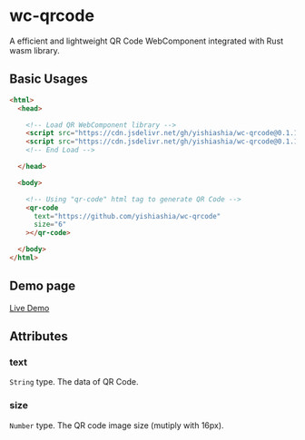 # wc-qrcode

A efficient and lightweight QR Code WebComponent integrated with Rust wasm library.



## Basic Usages

```html
<html>
  <head>

    <!-- Load QR WebComponent library -->
    <script src="https://cdn.jsdelivr.net/gh/yishiashia/wc-qrcode@0.1.1/dist/wc-qrcode.js"></script>
    <script src="https://cdn.jsdelivr.net/gh/yishiashia/wc-qrcode@0.1.1/dist/wc-qrcode.runtime.js"></script>
    <!-- End Load -->

  </head>

  <body>

    <!-- Using "qr-code" html tag to generate QR Code -->
    <qr-code
      text="https://github.com/yishiashia/wc-qrcode"
      size="6"
    ></qr-code>

  </body>
</html>
```

## Demo page
[Live Demo](https://yishiashia.github.io/wc-qrcode)

## Attributes

### text

`String` type. The data of QR Code.

### size

`Number` type. The QR code image size (mutiply with 16px).
